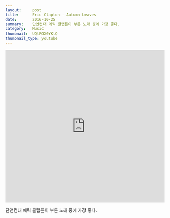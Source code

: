 ```yaml
---
layout:     post
title:      Eric Clapton - Autumn Leaves
date:       2016-10-25
summary:    단언컨대 에릭 클랩튼이 부른 노래 중에 가장 좋다.
category:   Music
thumbnail:  UQlFOX0YKlQ
thumbnail_type: youtube
---
```


<iframe width="100%" height="480" src="https://www.youtube.com/embed/UQlFOX0YKlQ" frameborder="0" allowfullscreen=""></iframe>

단언컨대 에릭 클랩튼이 부른 노래 중에 가장 좋다.
